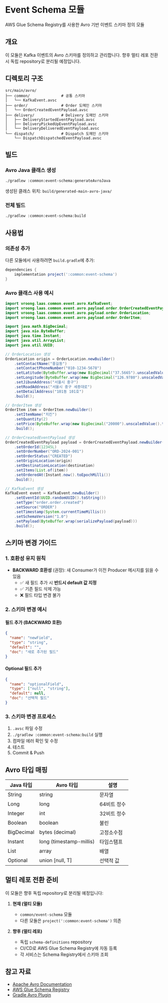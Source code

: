 # Event Schema 모듈

AWS Glue Schema Registry를 사용한 Avro 기반 이벤트 스키마 정의 모듈

## 개요

이 모듈은 Kafka 이벤트의 Avro 스키마를 정의하고 관리합니다. 향후 멀티 레포 전환 시 독립 repository로 분리될 예정입니다.

## 디렉토리 구조

```
src/main/avro/
├── common/              # 공통 스키마
│   └── KafkaEvent.avsc
├── order/               # Order 도메인 스키마
│   └── OrderCreatedEventPayload.avsc
├── delivery/            # Delivery 도메인 스키마
│   ├── DeliveryStartedEventPayload.avsc
│   ├── DeliveryPickedUpEventPayload.avsc
│   └── DeliveryDeliveredEventPayload.avsc
└── dispatch/            # Dispatch 도메인 스키마
    └── DispatchDispatchedEventPayload.avsc
```

## 빌드

### Avro Java 클래스 생성

```bash
./gradlew :common:event-schema:generateAvroJava
```

생성된 클래스 위치: `build/generated-main-avro-java/`

### 전체 빌드

```bash
./gradlew :common:event-schema:build
```

## 사용법

### 의존성 추가

다른 모듈에서 사용하려면 `build.gradle`에 추가:

```groovy
dependencies {
    implementation project(':common:event-schema')
}
```

### Avro 클래스 사용 예시

```java
import vroong.laas.common.event.avro.KafkaEvent;
import vroong.laas.common.event.avro.payload.order.OrderCreatedEventPayload;
import vroong.laas.common.event.avro.payload.order.OrderLocation;
import vroong.laas.common.event.avro.payload.order.OrderItem;

import java.math.BigDecimal;
import java.nio.ByteBuffer;
import java.time.Instant;
import java.util.ArrayList;
import java.util.UUID;

// OrderLocation 생성
OrderLocation origin = OrderLocation.newBuilder()
    .setContactName("홍길동")
    .setContactPhoneNumber("010-1234-5678")
    .setLatitude(ByteBuffer.wrap(new BigDecimal("37.5665").unscaledValue().toByteArray()))
    .setLongitude(ByteBuffer.wrap(new BigDecimal("126.9780").unscaledValue().toByteArray()))
    .setJibunAddress("서울시 중구")
    .setRoadAddress("서울시 중구 세종대로")
    .setDetailAddress("101동 101호")
    .build();

// OrderItem 생성
OrderItem item = OrderItem.newBuilder()
    .setItemName("치킨")
    .setQuantity(2)
    .setPrice(ByteBuffer.wrap(new BigDecimal("20000").unscaledValue().toByteArray()))
    .build();

// OrderCreatedEventPayload 생성
OrderCreatedEventPayload payload = OrderCreatedEventPayload.newBuilder()
    .setOrderId(12345L)
    .setOrderNumber("ORD-2024-001")
    .setOrderStatus("CREATED")
    .setOriginLocation(origin)
    .setDestinationLocation(destination)
    .setItems(List.of(item))
    .setOrderedAt(Instant.now().toEpochMilli())
    .build();

// KafkaEvent 생성
KafkaEvent event = KafkaEvent.newBuilder()
    .setEventId(UUID.randomUUID().toString())
    .setType("order.order.created")
    .setSource("ORDER")
    .setTimestamp(System.currentTimeMillis())
    .setSchemaVersion("1.0")
    .setPayload(ByteBuffer.wrap(serializePayload(payload)))
    .build();
```

## 스키마 변경 가이드

### 1. 호환성 유지 원칙

- **BACKWARD 호환성** (권장): 새 Consumer가 이전 Producer 메시지를 읽을 수 있음
  - ✅ 새 필드 추가 시 **반드시 default 값 지정**
  - ✅ 기존 필드 삭제 가능
  - ❌ 필드 타입 변경 불가

### 2. 스키마 변경 예시

#### 필드 추가 (BACKWARD 호환)

```json
{
  "name": "newField",
  "type": "string",
  "default": "",
  "doc": "새로 추가된 필드"
}
```

#### Optional 필드 추가

```json
{
  "name": "optionalField",
  "type": ["null", "string"],
  "default": null,
  "doc": "선택적 필드"
}
```

### 3. 스키마 변경 프로세스

1. `.avsc` 파일 수정
2. `./gradlew :common:event-schema:build` 실행
3. 컴파일 에러 확인 및 수정
4. 테스트
5. Commit & Push

## Avro 타입 매핑

| Java 타입 | Avro 타입 | 설명 |
|-----------|-----------|------|
| String | string | 문자열 |
| Long | long | 64비트 정수 |
| Integer | int | 32비트 정수 |
| Boolean | boolean | 불린 |
| BigDecimal | bytes (decimal) | 고정소수점 |
| Instant | long (timestamp-millis) | 타임스탬프 |
| List<T> | array | 배열 |
| Optional<T> | union [null, T] | 선택적 값 |

## 멀티 레포 전환 준비

이 모듈은 향후 독립 repository로 분리될 예정입니다:

1. **현재 (멀티 모듈)**
   - `common/event-schema` 모듈
   - 다른 모듈은 `project(':common:event-schema')` 의존

2. **향후 (멀티 레포)**
   - 독립 `schema-definitions` repository
   - CI/CD로 AWS Glue Schema Registry에 자동 등록
   - 각 서비스는 Schema Registry에서 스키마 조회

## 참고 자료

- [Apache Avro Documentation](https://avro.apache.org/docs/current/)
- [AWS Glue Schema Registry](https://docs.aws.amazon.com/glue/latest/dg/schema-registry.html)
- [Gradle Avro Plugin](https://github.com/davidmc24/gradle-avro-plugin)

